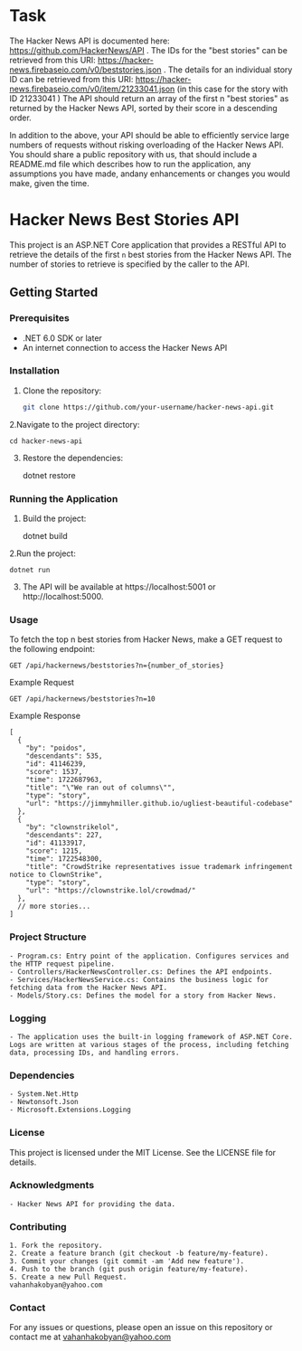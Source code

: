 # Task
The Hacker News API is documented here:
https://github.com/HackerNews/API
.
The IDs for the "best stories" can be retrieved from this URI:
https://hacker-news.firebaseio.com/v0/beststories.json
.
The details for an individual story ID can be retrieved from this URI:
https://hacker-news.firebaseio.com/v0/item/21233041.json
(in this case for the story with ID
21233041
)
The API should return an array of the first
n
"best stories" as returned by the Hacker News API, sorted by their score in a descending order.

In addition to the above, your API should be able to efficiently service large numbers of requests without risking overloading of the Hacker News API.
You should share a public repository with us, that should include a README.md file which describes how to run the application, any assumptions you have made, andany enhancements or changes you would make, given the time.



# Hacker News Best Stories API

This project is an ASP.NET Core application that provides a RESTful API to retrieve the details of the first `n` best stories from the Hacker News API. The number of stories to retrieve is specified by the caller to the API.

## Getting Started

### Prerequisites

- .NET 6.0 SDK or later
- An internet connection to access the Hacker News API

### Installation

1. Clone the repository:

   ```sh
   git clone https://github.com/your-username/hacker-news-api.git
2.Navigate to the project directory:

	cd hacker-news-api

3. Restore the dependencies:
			
	dotnet restore

### Running the Application

1. Build the project:
	
	dotnet build

2.Run the project: 

	dotnet run

3. The API will be available at https://localhost:5001 or http://localhost:5000.


### Usage
To fetch the top n best stories from Hacker News, make a GET request to the following endpoint:
	
	GET /api/hackernews/beststories?n={number_of_stories}

Example Request

	GET /api/hackernews/beststories?n=10

Example Response

	[
	  {
		"by": "poidos",
		"descendants": 535,
		"id": 41146239,
		"score": 1537,
		"time": 1722687963,
		"title": "\"We ran out of columns\"",
		"type": "story",
		"url": "https://jimmyhmiller.github.io/ugliest-beautiful-codebase"
	  },
	  {
		"by": "clownstrikelol",
		"descendants": 227,
		"id": 41133917,
		"score": 1215,
		"time": 1722548300,
		"title": "CrowdStrike representatives issue trademark infringement notice to ClownStrike",
		"type": "story",
		"url": "https://clownstrike.lol/crowdmad/"
	  },
	  // more stories...
	]



### Project Structure
	- Program.cs: Entry point of the application. Configures services and the HTTP request pipeline.
	- Controllers/HackerNewsController.cs: Defines the API endpoints.
	- Services/HackerNewsService.cs: Contains the business logic for fetching data from the Hacker News API.
	- Models/Story.cs: Defines the model for a story from Hacker News.

### Logging
	- The application uses the built-in logging framework of ASP.NET Core. Logs are written at various stages of the process, including fetching data, processing IDs, and handling errors.

### Dependencies

	- System.Net.Http
	- Newtonsoft.Json
	- Microsoft.Extensions.Logging

### License
This project is licensed under the MIT License. See the LICENSE file for details.

### Acknowledgments
	- Hacker News API for providing the data.

### Contributing
	1. Fork the repository.
	2. Create a feature branch (git checkout -b feature/my-feature).
	3. Commit your changes (git commit -am 'Add new feature').
	4. Push to the branch (git push origin feature/my-feature).
	5. Create a new Pull Request.
	vahanhakobyan@yahoo.com

### Contact
For any issues or questions, please open an issue on this repository or contact me at vahanhakobyan@yahoo.com
